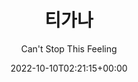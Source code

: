 ---
title: "티가나"
subtitle: "Can't Stop This Feeling"
description: "合作單曲"
icon: "library_music"
weight: 700000000
date: 2022-10-10T02:21:15+00:00
lastmod: 2022-10-10T02:21:15+00:00
draft: false
images: []
---